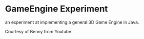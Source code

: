GameEngine Experiment
=====================

an experiment at implementing a general 3D Game Engine in Java. 

Courtesy of Benny from Youtube.

